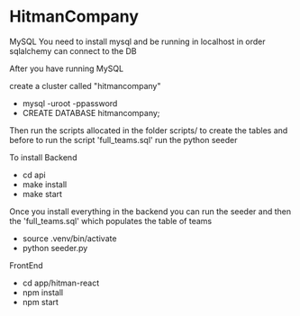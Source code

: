 # HitmanCompany
MySQL
You need to install mysql and be running in localhost in order sqlalchemy can connect to the DB

After you have running MySQL

create a cluster called "hitmancompany"
- mysql -uroot -ppassword
- CREATE DATABASE hitmancompany;

Then run the scripts allocated in the folder scripts/ to create the tables and before to run the script 'full_teams.sql' run the python seeder

To install Backend
- cd api
- make install
- make start
  
Once you install everything in the backend you can run the seeder and then the 'full_teams.sql' which populates the table of teams
- source .venv/bin/activate
- python seeder.py

FrontEnd

- cd app/hitman-react
- npm install
- npm start


